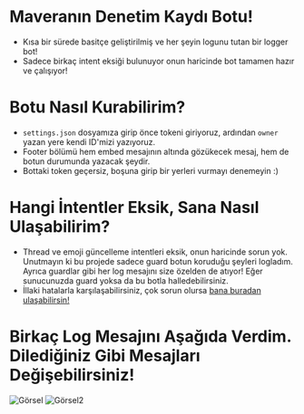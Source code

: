 # Maveranın Denetim Kaydı Botu!

- Kısa bir sürede basitçe geliştirilmiş ve her şeyin logunu tutan bir logger bot!
- Sadece birkaç intent eksiği bulunuyor onun haricinde bot tamamen hazır ve çalışıyor!

# Botu Nasıl Kurabilirim?

- `settings.json` dosyamıza girip önce tokeni giriyoruz, ardından `owner` yazan yere kendi ID'mizi yazıyoruz.
-  Footer bölümü hem embed mesajının altında gözükecek mesaj, hem de botun durumunda yazacak şeydir.
-  Bottaki token geçersiz, boşuna girip bir yerleri vurmayı denemeyin :)

# Hangi İntentler Eksik, Sana Nasıl Ulaşabilirim?

- Thread ve emoji güncelleme intentleri eksik, onun haricinde sorun yok. Unutmayın ki bu projede sadece guard botun koruduğu şeyleri logladım. Ayrıca guardlar gibi her log mesajını size özelden de atıyor! Eğer sunucunuzda guard yoksa da bu botla halledebilirsiniz.
- İllaki hatalarla karşılaşabilirsiniz, çok sorun olursa [bana buradan ulaşabilirsin!](https://discord.gg/TJJ9sPCq3T)

# Birkaç Log Mesajını Aşağıda Verdim. Dilediğiniz Gibi Mesajları Değişebilirsiniz!

![Görsel](https://cdn.discordapp.com/attachments/866759311941173268/891011881790218260/unknown.png)
![Görsel2](https://cdn.discordapp.com/attachments/866759311941173268/891011960911585372/unknown.png)

